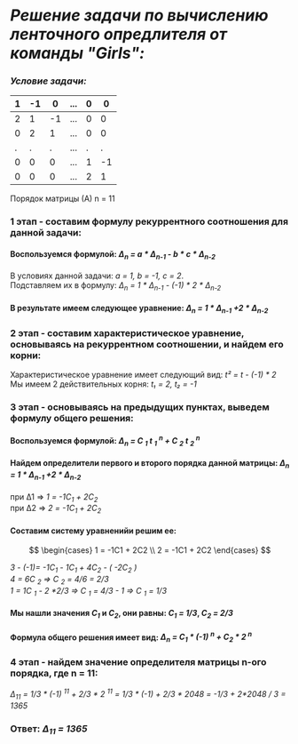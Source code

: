 # **_Решение задачи по вычислению ленточного опредлителя от команды  "Girls":_**

### _Условие задачи:_

|  1 | -1 |  0 | ... |  0 |  0 |
|----|----|----|-----|----|----|
|  2 |  1 | -1 | ... |  0 |  0 |
|  0 |  2 |  1 | ... |  0 |  0 |
|  . |  . |  . | ... |  . |  . |
|  0 |  0 |  0 | ... |  1 | -1 |
|  0 |  0 |  0 | ... |  2 |  1 |
Порядок матрицы (А) n = 11

### 1 этап - составим формулу рекуррентного соотношения для данной задачи:
#### Воспользуемся формулой: _Δ<sub>n</sub> = a * Δ<sub>n-1</sub> - b * c * Δ<sub>n-2</sub>_  
В условиях данной задачи: _a = 1, b = -1, c = 2_.  
Подставляем их в формулу: _Δ<sub>n</sub> = 1 * Δ<sub>n-1</sub> - (-1) * 2 * Δ<sub>n-2</sub>_
#### В результате имеем следующее уравнение: _Δ<sub>n</sub> = 1 * Δ<sub>n-1</sub> +2 * Δ<sub>n-2</sub>_
### 2 этап - составим характеристическое уравнение, основываясь на рекуррентном соотношении, и найдем его корни:  
Характеристическое уравнение имеет следующий вид: _t² = t - (-1) * 2_  
Мы имеем 2 действительных корня: _t₁ = 2, t₂ = -1_
### 3 этап - основываясь на предыдущих пунктах, выведем формулу общего решения:
#### Воспользуемся формулой: _Δ<sub>n</sub> = C <sub>1</sub> t <sub>1</sub> <sup>n</sup> + C <sub>2</sub> t <sub>2</sub> <sup>n</sup>_
#### Найдем определители первого и второго порядка данной матрицы: _Δ<sub>n</sub> = 1 * Δ<sub>n-1</sub> +2 * Δ<sub>n-2</sub>_
при Δ1 => _1 = -1С<sub>1</sub> + 2С<sub>2</sub>_  
при Δ2 => _2 = -1С<sub>1</sub> + 2С<sub>2</sub>_
#### Составим систему уравненийи решим ее:
$$  
\begin{cases}  
1 = -1C1 + 2C2 \\    
2 = -1C1 + 2C2   
\end{cases}  
$$

_3 - (-1)= -1С<sub>1</sub> - 1С<sub>1</sub> + 4С<sub>2</sub> - ( -2С<sub>2</sub> )_  
_4 = 6С <sub>2</sub> => С <sub>2</sub> = 4/6 = 2/3_  
_1 = 1С <sub>1</sub> - 2 *2/3 => С <sub>1</sub> = 4/3 - 1 => С <sub>1</sub> = 1/3_

#### Мы нашли значения _С<sub>1</sub>_ и _С<sub>2</sub>_, они равны: _С<sub>1</sub> = 1/3_, _С<sub>2</sub> = 2/3_
#### Формула общего решения имеет вид: _Δ<sub>n</sub> =  С<sub>1</sub> * (-1) <sup>n</sup> + С<sub>2</sub> * 2 <sup>n</sup>_
### 4 этап - найдем значение определителя матрицы n-ого порядка, где n = 11:
_Δ<sub>11</sub> = 1/3 * (-1) <sup>11</sup> + 2/3 * 2 <sup>11</sup> = 1/3 * (-1) + 2/3 * 2048 = -1/3 + 2*2048 / 3 = 1365_

### Ответ: _Δ<sub>11</sub> = 1365_





